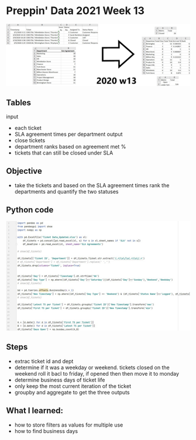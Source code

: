 # Preppin' Data 2021 Week 13
<img src='2020 w13.jpg?raw=true' alt="Python code for bonus charts">

## Tables
input
* each ticket
* SLA agreement times per department
output
* close tickets
* department ranks based on agreement met %
* tickets that can still be closed under SLA

## Objective
* take the tickets and based on the SLA agreement times rank the departments and quantify the two statuses

## Python code
<a href="solution.py">
<img src='code snippit.jpg?raw=true' alt="Python code">
</a>

##  Steps
* extrac ticket id and dept
* determine if it was a weekday or weekend. tickets closed on the weekend roll it bacl to friday, if opened then then move it to monday
* determine business days of ticket life
* only keep the most current iteration of the ticket
* groupby and aggregate to get the three outputs

## What I learned:
* how to store filters as values for multiple use 
* how to find business days
